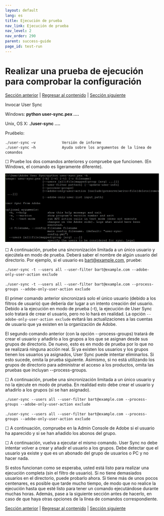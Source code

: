 ```yaml
---
layout: default
lang: es
title: Ejecución de prueba
nav_link: Ejecución de prueba
nav_level: 2
nav_order: 290
parent: success-guide
page_id: test-run
---
```


# Realizar una prueba de ejecución para comprobar la configuración

[Sección anterior](setup_config_files.md) \| [Regresar al contenido](index.md) \| [Sección siguiente](monitoring.md)

Invocar User Sync

Windows:      **python user-sync.pex ….**

Unix, OS X:     **./user-sync ….**


Pruébelo:

	./user-sync –v            Versión de informe
	./user-sync –h            Ayuda sobre los argumentos de la línea de comandos

&#9744; Pruebe los dos comandos anteriores y compruebe que funcionen. (En Windows, el comando es ligeramente diferente).


![img](images/test_run_screen.png)

&#9744; A continuación, pruebe una sincronización limitada a un único usuario y ejecútela en modo de prueba. Deberá saber el nombre de algún usuario del directorio. Por ejemplo, si el usuario es bart@example.com, pruebe:


	./user-sync -t --users all --user-filter bart@example.com --adobe-only-user-action exclude

	./user-sync -t --users all --user-filter bart@example.com --process-groups --adobe-only-user-action exclude

El primer comando anterior sincronizará solo el único usuario (debido a los filtros de usuario) que debería dar lugar a un intento creación del usuario. Debido a la ejecución en modo de prueba (-t), la ejecución de User Sync solo tratará de crear el usuario, pero no lo hará en realidad. La opción `--adobe-only-user-action exclude` evitará las actualizaciones a las cuentas de usuario que ya existen en la organización de Adobe.

El segundo comando anterior (con la opción --process-groups) tratará de crear el usuario y añadirlo a los grupos a los que se asignan desde sus grupos de directorio. De nuevo, esto es en modo de prueba por lo que no se realizará ninguna acción real. Si ya existen los usuarios y los grupos tienen los usuarios ya asignados, User Sync puede intentar eliminarlos. Si esto sucede, omita la prueba siguiente. Asimismo, si no está utilizando los grupos de directorio para administrar el acceso a los productos, omita las pruebas que incluyan --process-groups.

&#9744; A continuación, pruebe una sincronización limitada a un único usuario y no la ejecute en modo de prueba. En realidad esto debe crear el usuario y añadirlo a los grupos (si se han asignado). 

	./user-sync --users all --user-filter bart@example.com --process-groups --adobe-only-user-action exclude

	./user-sync --users all --user-filter bart@example.com --process-groups --adobe-only-user-action exclude

&#9744; A continuación, compruebe en la Admin Console de Adobe si el usuario ha aparecido y si se han añadido los abonos del grupo.

&#9744; A continuación, vuelva a ejecutar el mismo comando. User Sync no debe intentar volver a crear y añadir el usuario a los grupos. Debe detectar que el usuario ya existe y que es un abonado del grupo de usuarios o PC y no hacer nada.

Si estos funcionan como se esperaba, usted está listo para realizar una ejecución completa (sin el filtro de usuario). Si no tiene demasiados usuarios en el directorio, puede probarlo ahora. Si tiene más de unos pocos centenares, es posible que tarde mucho tiempo, de modo que no realice la ejecución hasta que esté listo para tener un comando ejecutándose durante muchas horas. Además, pase a la siguiente sección antes de hacerlo, en caso de que haya otras opciones de la línea de comandos correspondiente.




[Sección anterior](setup_config_files.md) \| [Regresar al contenido](index.md) \| [Sección siguiente](monitoring.md)

